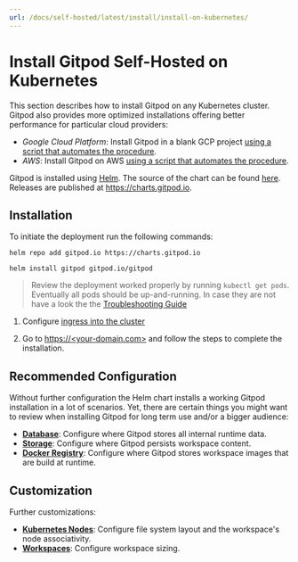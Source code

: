 ```yaml
---
url: /docs/self-hosted/latest/install/install-on-kubernetes/
---
```


# Install Gitpod Self-Hosted on Kubernetes

This section describes how to install Gitpod on any Kubernetes cluster.
Gitpod also provides more optimized installations offering better performance for particular cloud providers:
* *Google Cloud Platform*: Install Gitpod in a blank GCP project [using a script that automates the procedure](../install-on-gcp-script/).
* *AWS*: Install Gitpod on AWS [using a script that automates the procedure](../install-on-aws-script/).

Gitpod is installed using [Helm](https://helm.sh).
The source of the chart can be found [here](https://github.com/gitpod-io/gitpod/blob/master/chart/).
Releases are published at https://charts.gitpod.io.

## Installation

To initiate the deployment run the following commands:

```console
helm repo add gitpod.io https://charts.gitpod.io

helm install gitpod gitpod.io/gitpod
```

 > Review the deployment worked properly by running `kubectl get pods`. Eventually all pods should be up-and-running. In case they are not have a look the the [Troubleshooting Guide](../troubleshooting/)
 
 1. Configure [ingress into the cluster](../configure-ingress/)

 2. Go to [https://\<your-domain.com\>](https://\<your-domain.com\>) and follow the steps to complete the installation.

## Recommended Configuration

Without further configuration the Helm chart installs a working Gitpod installation in a lot of scenarios.
Yet, there are certain things you might want to review when installing Gitpod for long term use and/or a bigger audience:
* [**Database**](../database/): Configure where Gitpod stores all internal runtime data.
* [**Storage**](../storage/): Configure where Gitpod persists workspace content.
* [**Docker Registry**](../docker-registry/): Configure where Gitpod stores workspace images that are build at runtime.

## Customization

Further customizations:
* [**Kubernetes Nodes**](../nodes/): Configure file system layout and the workspace's node associativity.
* [**Workspaces**](../workspaces/): Configure workspace sizing.
